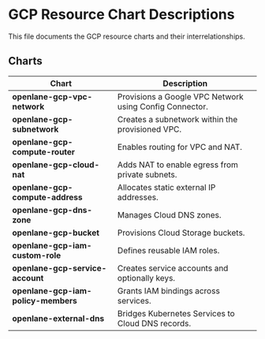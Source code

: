 # GCP Resource Chart Descriptions

This file documents the GCP resource charts and their interrelationships.

## Charts

| Chart | Description |
|-------|-------------|
| **openlane-gcp-vpc-network** | Provisions a Google VPC Network using Config Connector. |
| **openlane-gcp-subnetwork** | Creates a subnetwork within the provisioned VPC. |
| **openlane-gcp-compute-router** | Enables routing for VPC and NAT. |
| **openlane-gcp-cloud-nat** | Adds NAT to enable egress from private subnets. |
| **openlane-gcp-compute-address** | Allocates static external IP addresses. |
| **openlane-gcp-dns-zone** | Manages Cloud DNS zones. |
| **openlane-gcp-bucket** | Provisions Cloud Storage buckets. |
| **openlane-gcp-iam-custom-role** | Defines reusable IAM roles. |
| **openlane-gcp-service-account** | Creates service accounts and optionally keys. |
| **openlane-gcp-iam-policy-members** | Grants IAM bindings across services. |
| **openlane-external-dns** | Bridges Kubernetes Services to Cloud DNS records. |
